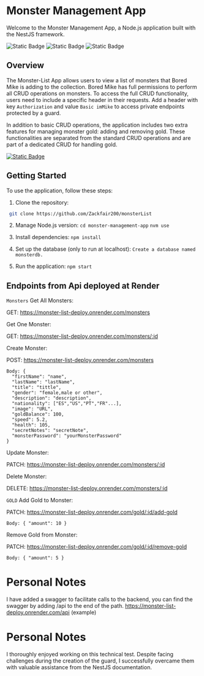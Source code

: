 # Monster Management App

Welcome to the Monster Management App, a Node.js application built with the NestJS framework.

![Static Badge](https://img.shields.io/badge/NodeJS-339933?style=for-the-badge&logo=nodedotjs&logoColor=white)
![Static Badge](https://img.shields.io/badge/NodeJS-E0234E?style=for-the-badge&logo=NestJs&logoColor=white)
![Static Badge](https://img.shields.io/badge/NodeJS-47A248?style=for-the-badge&logo=MongoDb&logoColor=white)


## Overview

The Monster-List App allows users to view a list of monsters that Bored Mike is adding to the collection. Bored Mike has full permissions to perform all CRUD operations on monsters. To access the full CRUD functionality, users need to include a specific header in their requests. Add a header with key `Authorization` and value `Basic imMike` to access private endpoints protected by a guard.

In addition to basic CRUD operations, the application includes two extra features for managing monster gold: adding and removing gold. These functionalities are separated from the standard CRUD operations and are part of a dedicated CRUD for handling gold.

[![Static Badge](https://img.shields.io/badge/Monster_APP-blue?style=for-the-badge)](https://monster-list-deploy.onrender.com/api)

## Getting Started

To use the application, follow these steps:

1. Clone the repository:
  ```bash
   git clone https://github.com/Zackfair200/monsterList
  ```
2. Manage Node.js version:
  `cd monster-management-app`
  `nvm use`

3. Install dependencies:
  `npm install`

4. Set up the database (only to run at localhost):
  `Create a database named monsterdb.`

5. Run the application:
  `npm start`

## Endpoints from Api deployed at Render

`Monsters`
  Get All Monsters:

  GET: https://monster-list-deploy.onrender.com/monsters

  Get One Monster:

  GET: https://monster-list-deploy.onrender.com/monsters/:id

  Create Monster:

  POST: https://monster-list-deploy.onrender.com/monsters

  ```
  Body: {
    "firstName": "name",
    "lastName": "lastName",
    "title": "tittle",
    "gender": "female,male or other",
    "description": "description",
    "nationality": ["ES","US","PT","FR"...],
    "image": "URL",
    "goldBalance": 100,
    "speed": 5.2,
    "health": 105,
    "secretNotes": "secretNote",
    "monsterPassword": "yourMonsterPassword"
  }
  ```

  Update Monster:

  PATCH: https://monster-list-deploy.onrender.com/monsters/:id

  Delete Monster:

  DELETE: https://monster-list-deploy.onrender.com/monsters/:id

`GOLD`
  Add Gold to Monster:

  PATCH: https://monster-list-deploy.onrender.com/gold/:id/add-gold
  ```
  Body: { "amount": 10 }
  ```

  Remove Gold from Monster:

  PATCH: https://monster-list-deploy.onrender.com/gold/:id/remove-gold
  ```
  Body: { "amount": 5 }
  ```

# Personal Notes

I have added a swagger to facilitate calls to the backend, you can find the swagger by adding /api to the end of the path.
https://monster-list-deploy.onrender.com/api (example)

# Personal Notes

I thoroughly enjoyed working on this technical test. Despite facing challenges during the creation of the guard, I successfully overcame them with valuable assistance from the NestJS documentation.

